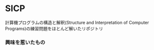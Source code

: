 # SICP
計算機プログラムの構造と解釈(Structure and Interpretation of Computer Programs)の練習問題をほとんど解いたリポジトリ
### 興味を惹いたもの

